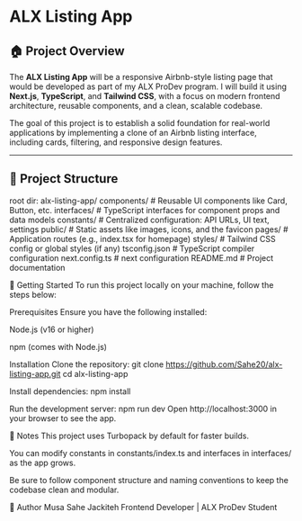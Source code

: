 # ALX Listing App

## 🏠 Project Overview

The **ALX Listing App** will be a responsive Airbnb-style listing page that would be developed as part of my ALX ProDev program. I will build it using **Next.js**, **TypeScript**, and **Tailwind CSS**, with a focus on modern frontend architecture, reusable components, and a clean, scalable codebase.

The goal of this project is to establish a solid foundation for real-world applications by implementing a clone of an Airbnb listing interface, including cards, filtering, and responsive design features.

---

## 🧩 Project Structure

root dir: alx-listing-app/
components/       # Reusable UI components like Card, Button, etc.
interfaces/       # TypeScript interfaces for component props and data models
constants/        # Centralized configuration: API URLs, UI text, settings
public/           # Static assets like images, icons, and the favicon
pages/            # Application routes (e.g., index.tsx for homepage)
styles/           # Tailwind CSS config or global styles (if any)
tsconfig.json     # TypeScript compiler configuration
next.config.ts    # next configuration
README.md         # Project documentation

🚀 Getting Started
To run this project locally on your machine, follow the steps below:

Prerequisites
Ensure you have the following installed:

Node.js (v16 or higher)

npm (comes with Node.js)

Installation
Clone the repository:
git clone https://github.com/Sahe20/alx-listing-app.git
cd alx-listing-app

Install dependencies:
npm install

Run the development server:
npm run dev
Open http://localhost:3000 in your browser to see the app.

📁 Notes
This project uses Turbopack by default for faster builds.

You can modify constants in constants/index.ts and interfaces in interfaces/ as the app grows.

Be sure to follow component structure and naming conventions to keep the codebase clean and modular.

📌 Author
Musa Sahe Jackiteh
Frontend Developer | ALX ProDev Student
